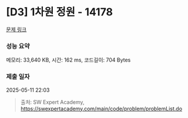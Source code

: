 # [D3] 1차원 정원 - 14178 

[문제 링크](https://swexpertacademy.com/main/code/problem/problemDetail.do?contestProbId=AX_N3oSqcyUDFARi) 

### 성능 요약

메모리: 33,640 KB, 시간: 162 ms, 코드길이: 704 Bytes

### 제출 일자

2025-05-11 22:03



> 출처: SW Expert Academy, https://swexpertacademy.com/main/code/problem/problemList.do